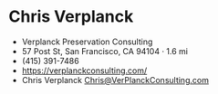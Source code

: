 # Chris Verplanck

* Verplanck Preservation Consulting
* 57 Post St, San Francisco, CA 94104 · 1.6 mi
* (415) 391-7486
* https://verplanckconsulting.com/
* Chris Verplanck <Chris@VerPlanckConsulting.com>
